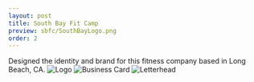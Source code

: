```yaml
---
layout: post
title: South Bay Fit Camp
preview: sbfc/SouthBayLogo.png
order: 2
---
```

Designed the identity and brand for this fitness company based in Long Beach, CA.
![Logo](SouthBayLogo.png)
![Business Card](SouthBayBusinessCard.png)
![Letterhead](SouthBayLetterhead.png)
